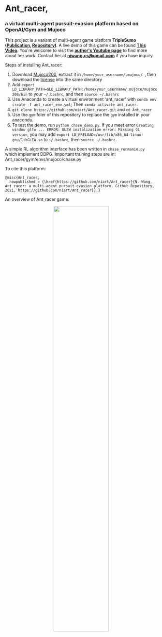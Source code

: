 # Ant_racer, 
### a virtual multi-agent pursuit-evasion platform based on OpenAI/Gym and Mujoco
This project is a variant of multi-agent game platform **TripleSumo ([Publication](https://link.springer.com/chapter/10.1007/978-3-031-15908-4_15), [Repository]( https://github.com/niart/triplesumo))**. 
A live demo of this game can be found **[This Video](https://www.youtube.com/watch?v=egSRK1eWnf4)**. You're welcome to visit the **[author's Youtube page](https://www.youtube.com/@intelligentautonomoussyste5467/videos)** to find more about her work. Contact her at **niwang.cs@gmail.com** if you have inquiry.

Steps of installing Ant_racer:
1. Download [Mujoco200](https://www.roboti.us/download.html), extract it in 
   ```/home/your_username/.mujoco/ ```, then download the [license](https://www.roboti.us/license.html) into the same directory
2. Add ```export LD_LIBRARY_PATH=$LD_LIBRARY_PATH:/home/your_username/.mujoco/mujoco200/bin``` to your ```~/.bashrc```, and then ```source ~/.bashrc```
3. Use Anaconda to create a virtual environment 'ant_racer' with ```conda env create -f ant_racer_env.yml```; Then ```conda activate ant_racer```.
4. ```git clone https://github.com/niart/Ant_racer.git``` and ```cd Ant_racer```
5. Use the ```gym``` foler of this repository to replace the ```gym``` installed in your anaconda. 
6. To test the demo, run ```python chase_demo.py```. If you meet error ```Creating window glfw ... ERROR: GLEW initalization error: Missing GL version```, you may add ```export LD_PRELOAD=/usr/lib/x86_64-linux-gnu/libGLEW.so``` to ```~/.bashrc```, then ```source ~/.bashrc```. 

A simple RL algorithm interface has been written in ```chase_runmanin.py``` which implement DDPG. Important training steps are in: Ant_racer/gym/envs/mujoco/chase.py

To cite this platform: 
```
@misc{Ant_racer,
  howpublished = {\href{https://github.com/niart/Ant_racer}{N. Wang, Ant_racer: a multi-agent pursuit-evasion platform. Github Repository, 2021, https://github.com/niart/Ant_racer}},} 
```  
An overview of Ant_racer game:
<p align="center">
<img src="https://github.com/niart/Ant_racer/blob/e65aa00da53000029a892883fec9e51d56977933/Screenshot%20from%202023-03-26%2001-01-37.png" width=60% height=60%>
</p>

